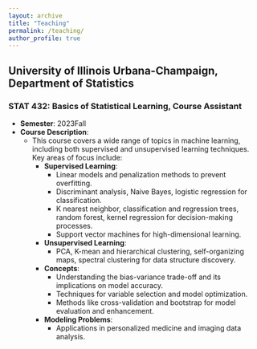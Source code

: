```yaml
---
layout: archive
title: "Teaching"
permalink: /teaching/
author_profile: true
---
```

## University of Illinois Urbana-Champaign, Department of Statistics

### STAT 432: Basics of Statistical Learning, Course Assistant
- **Semester**: 2023Fall
- **Course Description**: 
  - This course covers a wide range of topics in machine learning, including both supervised and unsupervised learning techniques. Key areas of focus include:
    - **Supervised Learning**:
      - Linear models and penalization methods to prevent overfitting.
      - Discriminant analysis, Naive Bayes, logistic regression for classification.
      - K nearest neighbor, classification and regression trees, random forest, kernel regression for decision-making processes.
      - Support vector machines for high-dimensional learning.
    - **Unsupervised Learning**:
      - PCA, K-mean and hierarchical clustering, self-organizing maps, spectral clustering for data structure discovery.
    - **Concepts**:
      - Understanding the bias-variance trade-off and its implications on model accuracy.
      - Techniques for variable selection and model optimization.
      - Methods like cross-validation and bootstrap for model evaluation and enhancement.
    - **Modeling Problems**:
      - Applications in personalized medicine and imaging data analysis.


